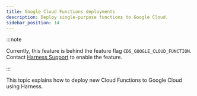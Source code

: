 ```yaml
---
title: Google Cloud Functions deployments
description: Deploy single-purpose functions to Google Cloud.
sidebar_position: 14
---
```


:::note

Currently, this feature is behind the feature flag `CDS_GOOGLE_CLOUD_FUNCTION`. Contact [Harness Support](mailto:support@harness.io) to enable the feature.

:::

This topic explains how to deploy new Cloud Functions to Google Cloud using Harness.
